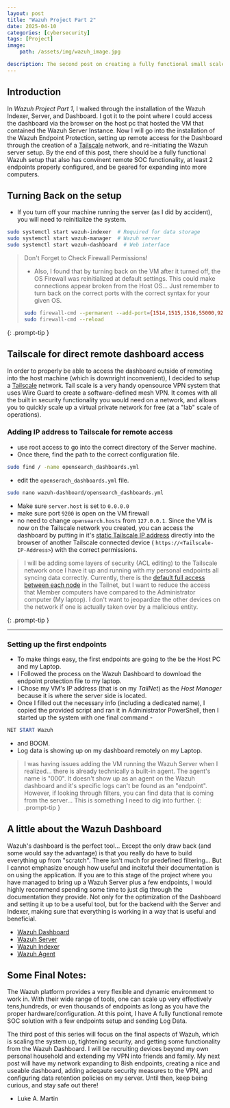 ```yaml
---
layout: post
title: "Wazuh Project Part 2"
date: 2025-04-10
categories: [cybersecurity]
tags: [Project]
image: 
    path: /assets/img/wazuh_image.jpg

description: The second post on creating a fully functional small scale Security Operations Center (SOC) using Wazuh.
---
```


## Introduction 
In *Wazuh Project Part 1*, I walked through the installation of the Wazuh Indexer, Server, and Dashboard. I got it to the point where I could access the dashboard via the browser on the host pc that hosted the VM that contained the Wazuh Server Instance. Now I will go into the installation of the Wazuh Endpoint Protection, setting up remote access for the Dashboard through the creation of a [Tailscale](https://tailscale.com/) network, and re-initiating the Wazuh server setup. By the end of this post, there should be a fully functional Wazuh setup that also has convinent remote SOC functionality, at least 2 endpoints properly configured, and be geared for expanding into more computers.

## Turning Back on the setup

- If you turn off your machine running the server (as I did by accident), you will need to reinitialize the system.
```bash
sudo systemctl start wazuh-indexer  # Required for data storage 
sudo systemctl start wazuh-manager  # Wazuh server
sudo systemctl start wazuh-dashboard  # Web interface
```

>Don't Forget to Check Firewall Permissions!
>- Also, I found that by turning back on the VM after it turned off, the OS Firewall was reinitialized at default settings. This could make connections appear broken from the Host OS... Just remember to turn back on the correct ports with the correct syntax for your given OS.
>```bash
>sudo firewall-cmd --permanent --add-port={1514,1515,1516,55000,9200,443}/tcp 
>sudo firewall-cmd --reload
>```
{: .prompt-tip }

## Tailscale for direct remote dashboard access

In order to properly be able to access the dashboard outside of remoting into the host machine (which is downright inconvenient), I decided to setup a [Tailscale](https://tailscale.com/) network. Tail scale is a very handy opensource VPN system that uses Wire Guard to create a software-defined mesh VPN. It comes with all the built in security functionality you would need on a network, and allows you to quickly scale up a virtual private network for free (at a "lab" scale of operations).

### Adding IP address to Tailscale for remote access
- use root access to go into the correct directory of the Server machine.
- Once there, find the path to the correct configuration file.
``` bash
sudo find / -name opensearch_dashboards.yml
```
- edit the `openserach_dashboards.yml` file.
```bash
sudo nano wazuh-dashboard/opensearch_dashboards.yml
```
- Make sure `server.host` is set to `0.0.0.0`
- make sure port `9200` is open on the VM firewall
- no need to change `opensearch.hosts` from `127.0.0.1`. Since the VM is now on the Tailscale network you created, you can access the dashboard by putting in it's [static Tailscale IP address](https://tailscale.com/kb/1033/ip-and-dns-addresses) directly into the browser of another Tailscale connected device ( `https://<Tailscale-IP-Address>`) with the correct permissions.

>I will be adding some layers of security (ACL editing) to the Tailscale network once I have it up and running with my personal endpoints all syncing data correctly. Currently, there is the [default full access between each node](https://tailscale.com/kb/1192/acl-samples#allow-all-default-acl) in the Tailnet, but I want to reduce the access that Member computers have compared to the Administrator computer (My laptop). I don't want to jeopardize the other devices on the network if one is actually taken over by a malicious entity.
>
{: .prompt-tip }


---
### Setting up the first endpoints
- To make things easy, the first endpoints are going to the be the Host PC and my Laptop.
- I Followed the process on the Wazuh Dashboard to download the endpoint protection file to my laptop.
- I Chose my VM's IP address (that is on my *TailNet*) as the *Host Manager* because it is where the server side is located.
- Once I filled out the necessary info (including a dedicated name), I copied the provided script and ran it in Administrator PowerShell, then I started up the system with one final command - 
```powershell
NET START Wazuh
```
- and BOOM.
- Log data is showing up on my dashboard remotely on my Laptop.

> I was having issues adding the VM running the Wazuh Server when I realized... there is already technically a built-in agent. The agent's name is "000".
> It doesn't show up as an agent on the Wazuh dashboard and it's specific logs can't be found as an "endpoint".
> However, if looking through filters, you can find data that is coming from the server... This is something I need to dig into further.
{: .prompt-tip }

## A little about the Wazuh Dashboard
Wazuh's dashboard is the perfect tool... Except the only draw back (and some would say the advantage) is that you really do have to build everything up from "scratch". There isn't much for predefined filtering... But I cannot emphasize enough how useful and inciteful their documentation is on using the application. If you are to this stage of the project where you have managed to bring up a Wazuh Server plus a few endpoints, I would highly recommend spending some time to just dig through the documentation they provide. Not only for the optimization of the Dashboard and setting it up to be a useful tool, but for the backend with the Server and Indexer, making sure that everything is working in a way that is useful and beneficial.
- [Wazuh Dashboard](https://documentation.wazuh.com/current/user-manual/wazuh-dashboard/index.html)
- [Wazuh Server](https://documentation.wazuh.com/current/user-manual/manager/index.html)
- [Wazuh Indexer](https://documentation.wazuh.com/current/user-manual/wazuh-indexer/index.html)
- [Wazuh Agent](https://documentation.wazuh.com/current/user-manual/agent/index.html)

## Some Final Notes:
The Wazuh platform provides a very flexible and dynamic environment to work in. With their wide range of tools, one can scale up very effectively tens,hundreds, or even thousands of endpoints as long as you have the proper hardware/configuration. At this point, I have A fully functional remote SOC solution with a few endpoints setup and sending Log Data.

The third post of this series will focus on the final aspects of Wazuh, which is scaling the system up, tightening security, and getting some functionality from the Wazuh Dashboard. I will be recruiting devices beyond my own personal household and extending my VPN into friends and family. My next post will have my network expanding to 8ish endpoints, creating a nice and useable dashboard, adding adeqaute security measures to the VPN, and configuring data retention policies on my server. 
Until then, keep being curious, and stay safe out there!
- Luke A. Martin
